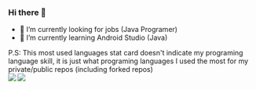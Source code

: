 ### Hi there 👋

<!--
**zerrium/zerrium** is a ✨ _special_ ✨ repository because its `README.md` (this file) appears on your GitHub profile.

Here are some ideas to get you started:-->

- 🔭 I’m currently looking for jobs (Java Programer)
- 🌱 I’m currently learning Android Studio (Java)
<!-- - 🤔 I’m looking for help with ...
- 💬 Ask me about ...
- ⚡ Fun fact: ... -->

P.S: This most used languages stat card doesn't indicate my programing language skill, it is just what programing languages I used the most for my private/public repos (including forked repos)<br>
<a href="https://github.com/anuraghazra/github-readme-stats">
  <img align="left" src="https://github-readme-stats-orcin-pi.vercel.app/api?username=zerrium&hide=stars&count_private=true&show_icons=true&include_all_commits=true" />
  <img align="left" src="https://github-readme-stats-orcin-pi.vercel.app/api/top-langs/?username=zerrium&count_private=true&layout=compact&langs_count=10&exclude_repo=github-readme-stats" />
</a>
